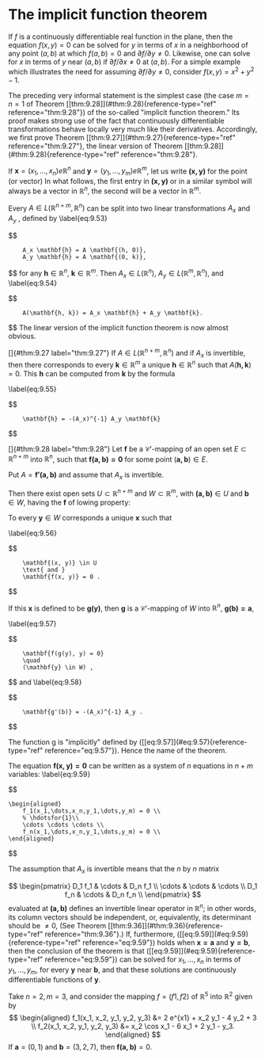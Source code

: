 # The implicit function theorem

If $f$ is a continuously differentiable real function in the plane, then
the equation $f(x, y) = 0$ can be solved for $y$ in terms of $x$ in a
neighborhood of any point $(a, b)$ at which $f(a, b) = 0$ and
$\partial f/ \partial y \neq 0$. Likewise, one can solve for $x$ in
terms of $y$ near $(a, b)$ if $\partial f/ \partial x \neq 0$ at
$(a, b)$. For a simple example which illustrates the need for assuming
$\partial f/ \partial y \neq 0$, consider $f(x, y) = x^2 + y^2 - 1$.

The preceding very informal statement is the simplest case (the case
$m = n = 1$ of Theorem \[\[thm:9.28\]](#thm:9.28){reference-type="ref"
reference="thm:9.28"}) of the so-called "implicit function theorem." Its
proof makes strong use of the fact that continuously differentiable
transformations behave locally very much like their derivatives.
Accordingly, we first prove Theorem
\[\[thm:9.27\]](#thm:9.27){reference-type="ref" reference="thm:9.27"},
the linear version of Theorem
\[\[thm:9.28\]](#thm:9.28){reference-type="ref" reference="thm:9.28"}.

<!-- ::: myNotation -->
If $\mathbf{x} = (x_1 , \dots , x_n) e \mathbb{R}^n$ and
$\mathbf{y} = (y_1 , \dots , y_m) e \mathbb{R}^m$, let us write
$\mathbf{(x, y)}$ for the point (or vector) In what follows, the first
entry in $\mathbf{(x, y)}$ or in a similar symbol will always be a
vector in $\mathbb{R}^n$, the second will be a vector in $\mathbb{R}^m$.

Every $A \in L(\mathbb{R}^{n+m}, \mathbb{R}^n)$ can be split into two linear
transformations $A_x$ and $A_y$ , defined by 
\label{eq:9.53}

$$

        A_x \mathbf{h} = A \mathbf{(h, 0)},
        A_y \mathbf{h} = A \mathbf{(0, k)},
$$
 for any
$\mathbf{h} \in \mathbb{R}^n$, $\mathbf{k} \in \mathbb{R}^m$. Then $A_x \in L(\mathbb{R}^n)$,
$A_y \in L(\mathbb{R}^m, \mathbb{R}^n)$, and 
\label{eq:9.54}

$$

        A(\mathbf{h, k}) = A_x \mathbf{h} + A_y \mathbf{k}.
$$
 The linear
version of the implicit function theorem is now almost obvious.
<!-- ::: -->

<!-- ::: thm -->
[]{#thm:9.27 label="thm:9.27"} If $A \in L(\mathbb{R}^{n+m}, \mathbb{R}^n)$ and if $A_x$
is invertible, then there corresponds to every $\mathbf{k} \in \mathbb{R}^m$ a
unique $\mathbf{h} \in \mathbb{R}^n$ such that $A(\mathbf{h, k}) = 0$. This
$\mathbf{h}$ can be computed from $\mathbf{k}$ by the formula

\label{eq:9.55}

$$

        \mathbf{h} = -(A_x)^{-1} A_y \mathbf{k}
$$

<!-- ::: -->

<!-- ::: thm -->
[]{#thm:9.28 label="thm:9.28"} Let $\mathbf{f}$ be a
$\mathscr{C}'$-mapping of an open set $E \subset \mathbb{R}^{n+m}$ into $\mathbb{R}^n$,
such that $\mathbf{f(a, b) = 0}$ for some point $(\mathbf{a, b}) \in E$.

Put $A = \mathbf{f'(a, b)}$ and assume that $A_x$ is invertible.

Then there exist open sets $U \subset \mathbb{R}^{n+m}$ and $W \subset \mathbb{R}^m$,
with $\mathbf{(a, b)} \in U$ and $\mathbf{b} \in W$, having the
$\mathbf{f}$ of lowing property:

To every $\mathbf{y} \in W$ corresponds a unique $\mathbf{x}$ such that

\label{eq:9.56}

$$

        \mathbf{(x, y)} \in U
        \text{ and }
        \mathbf{f(x, y)} = 0 .
$$


If this $\mathbf{x}$ is defined to be $\mathbf{g(y)}$, then $\mathbf{g}$
is a $\mathscr{C}'$-mapping of $W$ into $\mathbb{R}^n$, $\mathbf{g(b) = a}$,

\label{eq:9.57}

$$

        \mathbf{f(g(y), y) = 0}
        \quad
        (\mathbf{y} \in W) ,
$$
 and 
\label{eq:9.58}

$$

        \mathbf{g'(b)} = -(A_x)^{-1} A_y .
$$

<!-- ::: -->

The function g is "implicitly" defined by
(\[\[eq:9.57\]](#eq:9.57){reference-type="ref" reference="eq:9.57"}).
Hence the name of the theorem.

The equation $\mathbf{f(x,y) = 0}$ can be written as a system of $n$
equations in $n+m$ variables: 
\label{eq:9.59}

$$

    \begin{aligned}
        f_1(x_1,\dots,x_n,y_1,\dots,y_m) = 0 \\
        % \hdotsfor{1}\\
        \cdots \cdots \cdots \\
        f_n(x_1,\dots,x_n,y_1,\dots,y_m) = 0 \\
    \end{aligned}
$$


The assumption that $A_x$ is invertible means that the $n$ by $n$ matrix

$$
\begin{pmatrix}
        D_1 f_1 & \cdots & D_n f_1 \\
        \cdots  & \cdots & \cdots  \\
        D_1 f_n & \cdots & D_n f_n \\
    \end{pmatrix}
$$
 evaluated at $\mathbf{(a, b)}$ defines an invertible
linear operator in $\mathbb{R}^n$; in other words, its column vectors should be
independent, or, equivalently, its determinant should be $\neq 0$, (See
Theorem \[\[thm:9.36\]](#thm:9.36){reference-type="ref"
reference="thm:9.36"}.) If, furthermore,
(\[\[eq:9.59\]](#eq:9.59){reference-type="ref" reference="eq:9.59"})
holds when $\mathbf{x = a}$ and $\mathbf{y = b}$, then the conclusion of
the theorem is that (\[\[eq:9.59\]](#eq:9.59){reference-type="ref"
reference="eq:9.59"}) can be solved for $x_1, \dots , x_n$ in terms of
$y_1, ... , y_m$, for every $\mathbf{y}$ near $\mathbf{b}$, and that
these solutions are continuously differentiable functions of
$\mathbf{y}$.

<!-- ::: newexample -->
Take $n = 2, m = 3$, and consider the mapping $f = (f1, f2)$ of $\mathbb{R}^5$
into $\mathbb{R}^2$ given by 
$$
\begin{aligned}
        f_1(x_1, x_2, y_1, y_2, y_3) &= 2 e^{x1} + x_2 y_1 - 4 y_2 + 3 \\
        f_2(x_1, x_2, y_1, y_2, y_3) &= x_2 \cos x_1 - 6 x_1 + 2 y_1 - y_3.
    \end{aligned}
$$
 If $\mathbf{a} = (0, 1)$ and
$\mathbf{b} = (3, 2, 7)$, then $\mathbf{f(a, b)} = 0$.
<!-- ::: -->
